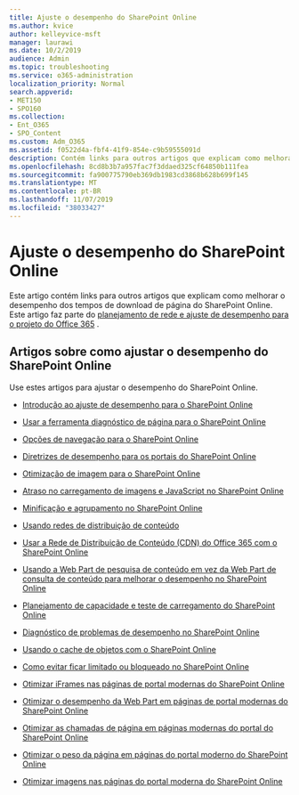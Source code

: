 ```yaml
---
title: Ajuste o desempenho do SharePoint Online
ms.author: kvice
author: kelleyvice-msft
manager: laurawi
ms.date: 10/2/2019
audience: Admin
ms.topic: troubleshooting
ms.service: o365-administration
localization_priority: Normal
search.appverid:
- MET150
- SPO160
ms.collection:
- Ent_O365
- SPO_Content
ms.custom: Adm_O365
ms.assetid: f0522d4a-fbf4-41f9-854e-c9b59555091d
description: Contém links para outros artigos que explicam como melhorar o desempenho de tempos de download de página do SharePoint Online.
ms.openlocfilehash: 8cd8b3b7a957fac7f3ddaed325cf64850b111fea
ms.sourcegitcommit: fa900775790eb369db1983cd3868b628b699f145
ms.translationtype: MT
ms.contentlocale: pt-BR
ms.lasthandoff: 11/07/2019
ms.locfileid: "38033427"
---
```

# <a name="tune-sharepoint-online-performance"></a>Ajuste o desempenho do SharePoint Online

Este artigo contém links para outros artigos que explicam como melhorar o desempenho dos tempos de download de página do SharePoint Online. Este artigo faz parte do [planejamento de rede e ajuste de desempenho para o projeto do Office 365](https://aka.ms/tune) .

## <a name="articles-about-fine-tuning-sharepoint-online-performance"></a>Artigos sobre como ajustar o desempenho do SharePoint Online

Use estes artigos para ajustar o desempenho do SharePoint Online.
  
- [Introdução ao ajuste de desempenho para o SharePoint Online](introduction-to-performance-tuning-for-sharepoint-online.md)

- [Usar a ferramenta diagnóstico de página para o SharePoint Online](page-diagnostics-for-spo.md)

- [Opções de navegação para o SharePoint Online](navigation-options-for-sharepoint-online.md)

- [Diretrizes de desempenho para os portais do SharePoint Online](https://docs.microsoft.com/sharepoint/dev/solution-guidance/portal-performance)

- [Otimização de imagem para o SharePoint Online](image-optimization-for-sharepoint-online.md)

- [Atraso no carregamento de imagens e JavaScript no SharePoint Online](delay-loading-images-and-javascript-in-sharepoint-online.md)

- [Minificação e agrupamento no SharePoint Online](minification-and-bundling-in-sharepoint-online.md)

- [Usando redes de distribuição de conteúdo](using-content-delivery-networks-with-sharepoint-online.md)

- [Usar a Rede de Distribuição de Conteúdo (CDN) do Office 365 com o SharePoint Online](use-office-365-cdn-with-spo.md)

- [Usando a Web Part de pesquisa de conteúdo em vez da Web Part de consulta de conteúdo para melhorar o desempenho no SharePoint Online](using-content-search-web-part-instead-of-content-query-web-part-to-improve-perfo.md)

- [Planejamento de capacidade e teste de carregamento do SharePoint Online](capacity-planning-and-load-testing-sharepoint-online.md)

- [Diagnóstico de problemas de desempenho no SharePoint Online](diagnosing-performance-issues-with-sharepoint-online.md)

- [Usando o cache de objetos com o SharePoint Online](using-the-object-cache-with-sharepoint-online.md)

- [Como evitar ficar limitado ou bloqueado no SharePoint Online](https://msdn.microsoft.com/library/office/dn889829.aspx)

- [Otimizar iFrames nas páginas de portal modernas do SharePoint Online](modern-iframe-optimization.md)

- [Otimizar o desempenho da Web Part em páginas de portal modernas do SharePoint Online](modern-web-part-optimization.md)

- [Otimizar as chamadas de página em páginas modernas do portal do SharePoint Online](modern-page-call-optimization.md)

- [Otimizar o peso da página em páginas do portal moderno do SharePoint Online](modern-page-weight-optimization.md)

- [Otimizar imagens nas páginas do portal moderna do SharePoint Online](modern-image-optimization.md)
